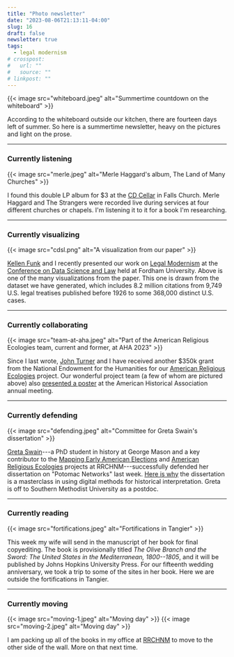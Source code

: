 ```yaml
---
title: "Photo newsletter"
date: "2023-08-06T21:13:11-04:00"
slug: 16
draft: false
newsletter: true
tags:
  - legal modernism
# crosspost:
#   url: ""
#   source: ""
# linkpost: ""
---
```


{{< image src="whiteboard.jpeg" alt="Summertime countdown on the whiteboard" >}}

According to the whiteboard outside our kitchen, there are fourteen days left of
summer. So here is a summertime newsletter, heavy on the pictures and light on
the prose.

---

### Currently listening

{{< image src="merle.jpeg" alt="Merle Haggard's album, The Land of Many Churches" >}}

I found this double LP album for $3 at the [CD Cellar](https://cdcellarva.com)
in Falls Church. Merle Haggard and The Strangers were recorded live during
services at four different churches or chapels. I'm listening it to it for a
book I'm researching.

---

### Currently visualizing

{{< image src="cdsl.png" alt="A visualization from our paper" >}}

[Kellen Funk](https://kellenfunk.org) and I recently presented our work on
[Legal Modernism](https://legalmodernism.org) at the
[Conference on Data Science and Law](https://lawecon.ethz.ch/conferences-workshops/conference-on-data-science-and-law.html)
held at Fordham University. Above is one of the many visualizations from the
paper. This one is drawn from the dataset we have generated, which includes 8.2
million citations from 9,749 U.S. legal treatises published before 1926 to some
368,000 distinct U.S. cases.

---

### Currently collaborating

{{< image src="team-at-aha.jpeg" alt="Part of the American Religious Ecologies team, current and former, at AHA 2023" >}}

Since I last wrote, [John Turner](http://johngturner.com) and I have received
another $350k grant from the National Endowment for the Humanities for our
[American Religious Ecologies](https://religiousecologies.org) project. Our
wonderful project team (a few of whom are pictured above) also
[presented a poster](https://religiousecologies.org/blog/american-religious-ecologies-at-aha-2023/)
at the American Historical Association annual meeting.

---

### Currently defending

{{< image src="defending.jpeg" alt="Committee for Greta Swain's dissertation" >}}

[Greta Swain](http://gretaswain.org/)---a PhD student in history at George Mason
and a key contributor to the
[Mapping Early American Elections](https://earlyamericanelections.org) and
[American Religious Ecologies](https://religiousecologies.org) projects at
RRCHNM---successfully defended her dissertation on "Potomac Networks" last week.
[Here is why](https://lincolnmullen.com/blog/greta-swain-defends-dissertation-on-potomac-networks/)
the dissertation is a masterclass in using digital methods for historical
interpretation. Greta is off to Southern Methodist University as a postdoc.

---

### Currently reading

{{< image src="fortifications.jpeg" alt="Fortifications in Tangier" >}}

This week my wife will send in the manuscript of her book for final copyediting.
The book is provisionally titled _The Olive Branch and the Sword: The United
States in the Mediterranean, 1800--1805_, and it will be published by Johns
Hopkins University Press. For our fifteenth wedding anniversary, we took a trip
to some of the sites in her book. Here we are outside the fortifications in
Tangier.

---

### Currently moving

{{< image src="moving-1.jpeg" alt="Moving day" >}}
{{< image src="moving-2.jpeg" alt="Moving day" >}}

I am packing up all of the books in my office at [RRCHNM](https://rrchnm.org) to
move to the other side of the wall. More on that next time.
